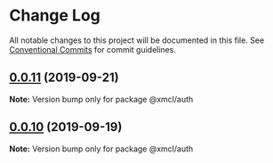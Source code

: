 # Change Log

All notable changes to this project will be documented in this file.
See [Conventional Commits](https://conventionalcommits.org) for commit guidelines.

## [0.0.11](https://github.com/ci010/ts-minecraft/compare/@xmcl/auth@0.0.10...@xmcl/auth@0.0.11) (2019-09-21)

**Note:** Version bump only for package @xmcl/auth





## [0.0.10](https://github.com/ci010/ts-minecraft/compare/@xmcl/auth@0.0.9...@xmcl/auth@0.0.10) (2019-09-19)

**Note:** Version bump only for package @xmcl/auth
